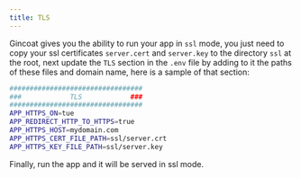 ```yaml
---
title: TLS
---
```


Gincoat gives you the ability to run your app in `ssl` mode, you just need to copy your ssl certificates `server.cert` and `server.key` to the directory `ssl` at the root, next update the `TLS` section in the `.env` file by adding to it the paths of these files and domain name, here is a sample of that section:
```bash
#################################
###            TLS            ###
#################################
APP_HTTPS_ON=tue
APP_REDIRECT_HTTP_TO_HTTPS=true
APP_HTTPS_HOST=mydomain.com
APP_HTTPS_CERT_FILE_PATH=ssl/server.crt
APP_HTTPS_KEY_FILE_PATH=ssl/server.key
```
Finally, run the app and it will be served in ssl mode.
